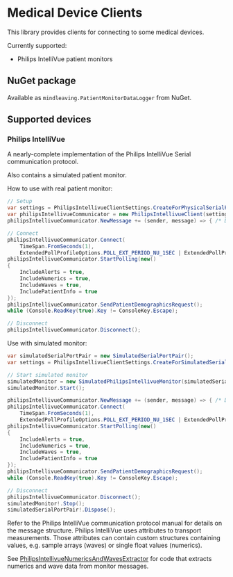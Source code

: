# Medical Device Clients
This library provides clients for connecting to some medical devices.

Currently supported:
- Philips IntelliVue patient monitors

## NuGet package

Available as ```mindleaving.PatientMonitorDataLogger``` from NuGet.

## Supported devices
### Philips IntelliVue
A nearly-complete implementation of the Philips IntelliVue Serial communication protocol.

Also contains a simulated patient monitor.

How to use with real patient monitor:

```csharp
// Setup
var settings = PhilipsIntellivueClientSettings.CreateForPhysicalSerialPort(serialPortName, serialPortBaudRate, TimeSpan.FromSeconds(10), PollMode.Extended);
var philipsIntellivueCommunicator = new PhilipsIntellivueClient(settings);
philipsIntellivueCommunicator.NewMessage += (sender, message) => { /* Do something with the message, e.g. serialize to JSON and write to file */ };

// Connect
philipsIntellivueCommunicator.Connect(
    TimeSpan.FromSeconds(1), 
    ExtendedPollProfileOptions.POLL_EXT_PERIOD_NU_1SEC | ExtendedPollProfileOptions.POLL_EXT_PERIOD_RTSA | ExtendedPollProfileOptions.POLL_EXT_ENUM);
philipsIntellivueCommunicator.StartPolling(new()
{
    IncludeAlerts = true,
    IncludeNumerics = true,
    IncludeWaves = true,
    IncludePatientInfo = true
});
philipsIntellivueCommunicator.SendPatientDemographicsRequest();
while (Console.ReadKey(true).Key != ConsoleKey.Escape);

// Disconnect
philipsIntellivueCommunicator.Disconnect();
```

Use with simulated monitor:

```csharp
var simulatedSerialPortPair = new SimulatedSerialPortPair();
var settings = PhilipsIntellivueClientSettings.CreateForSimulatedSerialPort(simulatedSerialPortPair.Port1, TimeSpan.FromSeconds(10), PollMode.Extended);

// Start simulated monitor
simulatedMonitor = new SimulatedPhilipsIntellivueMonitor(simulatedSerialPortPair.Port2);
simulatedMonitor.Start();

philipsIntellivueCommunicator.NewMessage += (sender, message) => { /* Do something with the message, e.g. serialize to JSON and write to file */ };
philipsIntellivueCommunicator.Connect(
    TimeSpan.FromSeconds(1), 
    ExtendedPollProfileOptions.POLL_EXT_PERIOD_NU_1SEC | ExtendedPollProfileOptions.POLL_EXT_PERIOD_RTSA | ExtendedPollProfileOptions.POLL_EXT_ENUM);
philipsIntellivueCommunicator.StartPolling(new()
{
    IncludeAlerts = true,
    IncludeNumerics = true,
    IncludeWaves = true,
    IncludePatientInfo = true
});
philipsIntellivueCommunicator.SendPatientDemographicsRequest();
while (Console.ReadKey(true).Key != ConsoleKey.Escape);

// Disconnect
philipsIntellivueCommunicator.Disconnect();
simulatedMonitor!.Stop();
simulatedSerialPortPair!.Dispose();
```

Refer to the Philips IntelliVue communication protocol manual for details on the message structure. Philips IntelliVue uses attributes to transport measurements. Those attributes can contain custom structures containing values, e.g. sample arrays (waves) or single float values (numerics). 

See [PhilipsIntellivueNumericsAndWavesExtractor](../PatientMonitorDataLogger.API/Workflow/PhilipsIntellivueNumericsAndWavesExtractor.cs) for code that extracts numerics and wave data from monitor messages.